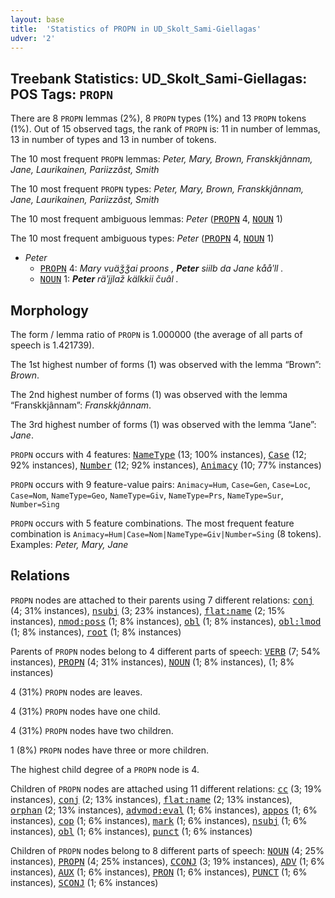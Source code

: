 ```yaml
---
layout: base
title:  'Statistics of PROPN in UD_Skolt_Sami-Giellagas'
udver: '2'
---
```


## Treebank Statistics: UD_Skolt_Sami-Giellagas: POS Tags: `PROPN`

There are 8 `PROPN` lemmas (2%), 8 `PROPN` types (1%) and 13 `PROPN` tokens (1%).
Out of 15 observed tags, the rank of `PROPN` is: 11 in number of lemmas, 13 in number of types and 13 in number of tokens.

The 10 most frequent `PROPN` lemmas: <em>Peter, Mary, Brown, Franskkjânnam, Jane, Laurikainen, Pariizzâst, Smith</em>

The 10 most frequent `PROPN` types:  <em>Peter, Mary, Brown, Franskkjânnam, Jane, Laurikainen, Pariizzâst, Smith</em>

The 10 most frequent ambiguous lemmas: <em>Peter</em> (<tt><a href="sms_giellagas-pos-PROPN.html">PROPN</a></tt> 4, <tt><a href="sms_giellagas-pos-NOUN.html">NOUN</a></tt> 1)

The 10 most frequent ambiguous types:  <em>Peter</em> (<tt><a href="sms_giellagas-pos-PROPN.html">PROPN</a></tt> 4, <tt><a href="sms_giellagas-pos-NOUN.html">NOUN</a></tt> 1)


* <em>Peter</em>
  * <tt><a href="sms_giellagas-pos-PROPN.html">PROPN</a></tt> 4: <em>Mary vuäǯǯai proons , <b>Peter</b> siilb da Jane kååʹll .</em>
  * <tt><a href="sms_giellagas-pos-NOUN.html">NOUN</a></tt> 1: <em><b>Peter</b> räʹjjlaž kälkkii čuâl .</em>

## Morphology

The form / lemma ratio of `PROPN` is 1.000000 (the average of all parts of speech is 1.421739).

The 1st highest number of forms (1) was observed with the lemma “Brown”: <em>Brown</em>.

The 2nd highest number of forms (1) was observed with the lemma “Franskkjânnam”: <em>Franskkjânnam</em>.

The 3rd highest number of forms (1) was observed with the lemma “Jane”: <em>Jane</em>.

`PROPN` occurs with 4 features: <tt><a href="sms_giellagas-feat-NameType.html">NameType</a></tt> (13; 100% instances), <tt><a href="sms_giellagas-feat-Case.html">Case</a></tt> (12; 92% instances), <tt><a href="sms_giellagas-feat-Number.html">Number</a></tt> (12; 92% instances), <tt><a href="sms_giellagas-feat-Animacy.html">Animacy</a></tt> (10; 77% instances)

`PROPN` occurs with 9 feature-value pairs: `Animacy=Hum`, `Case=Gen`, `Case=Loc`, `Case=Nom`, `NameType=Geo`, `NameType=Giv`, `NameType=Prs`, `NameType=Sur`, `Number=Sing`

`PROPN` occurs with 5 feature combinations.
The most frequent feature combination is `Animacy=Hum|Case=Nom|NameType=Giv|Number=Sing` (8 tokens).
Examples: <em>Peter, Mary, Jane</em>


## Relations

`PROPN` nodes are attached to their parents using 7 different relations: <tt><a href="sms_giellagas-dep-conj.html">conj</a></tt> (4; 31% instances), <tt><a href="sms_giellagas-dep-nsubj.html">nsubj</a></tt> (3; 23% instances), <tt><a href="sms_giellagas-dep-flat-name.html">flat:name</a></tt> (2; 15% instances), <tt><a href="sms_giellagas-dep-nmod-poss.html">nmod:poss</a></tt> (1; 8% instances), <tt><a href="sms_giellagas-dep-obl.html">obl</a></tt> (1; 8% instances), <tt><a href="sms_giellagas-dep-obl-lmod.html">obl:lmod</a></tt> (1; 8% instances), <tt><a href="sms_giellagas-dep-root.html">root</a></tt> (1; 8% instances)

Parents of `PROPN` nodes belong to 4 different parts of speech: <tt><a href="sms_giellagas-pos-VERB.html">VERB</a></tt> (7; 54% instances), <tt><a href="sms_giellagas-pos-PROPN.html">PROPN</a></tt> (4; 31% instances), <tt><a href="sms_giellagas-pos-NOUN.html">NOUN</a></tt> (1; 8% instances),  (1; 8% instances)

4 (31%) `PROPN` nodes are leaves.

4 (31%) `PROPN` nodes have one child.

4 (31%) `PROPN` nodes have two children.

1 (8%) `PROPN` nodes have three or more children.

The highest child degree of a `PROPN` node is 4.

Children of `PROPN` nodes are attached using 11 different relations: <tt><a href="sms_giellagas-dep-cc.html">cc</a></tt> (3; 19% instances), <tt><a href="sms_giellagas-dep-conj.html">conj</a></tt> (2; 13% instances), <tt><a href="sms_giellagas-dep-flat-name.html">flat:name</a></tt> (2; 13% instances), <tt><a href="sms_giellagas-dep-orphan.html">orphan</a></tt> (2; 13% instances), <tt><a href="sms_giellagas-dep-advmod-eval.html">advmod:eval</a></tt> (1; 6% instances), <tt><a href="sms_giellagas-dep-appos.html">appos</a></tt> (1; 6% instances), <tt><a href="sms_giellagas-dep-cop.html">cop</a></tt> (1; 6% instances), <tt><a href="sms_giellagas-dep-mark.html">mark</a></tt> (1; 6% instances), <tt><a href="sms_giellagas-dep-nsubj.html">nsubj</a></tt> (1; 6% instances), <tt><a href="sms_giellagas-dep-obl.html">obl</a></tt> (1; 6% instances), <tt><a href="sms_giellagas-dep-punct.html">punct</a></tt> (1; 6% instances)

Children of `PROPN` nodes belong to 8 different parts of speech: <tt><a href="sms_giellagas-pos-NOUN.html">NOUN</a></tt> (4; 25% instances), <tt><a href="sms_giellagas-pos-PROPN.html">PROPN</a></tt> (4; 25% instances), <tt><a href="sms_giellagas-pos-CCONJ.html">CCONJ</a></tt> (3; 19% instances), <tt><a href="sms_giellagas-pos-ADV.html">ADV</a></tt> (1; 6% instances), <tt><a href="sms_giellagas-pos-AUX.html">AUX</a></tt> (1; 6% instances), <tt><a href="sms_giellagas-pos-PRON.html">PRON</a></tt> (1; 6% instances), <tt><a href="sms_giellagas-pos-PUNCT.html">PUNCT</a></tt> (1; 6% instances), <tt><a href="sms_giellagas-pos-SCONJ.html">SCONJ</a></tt> (1; 6% instances)


